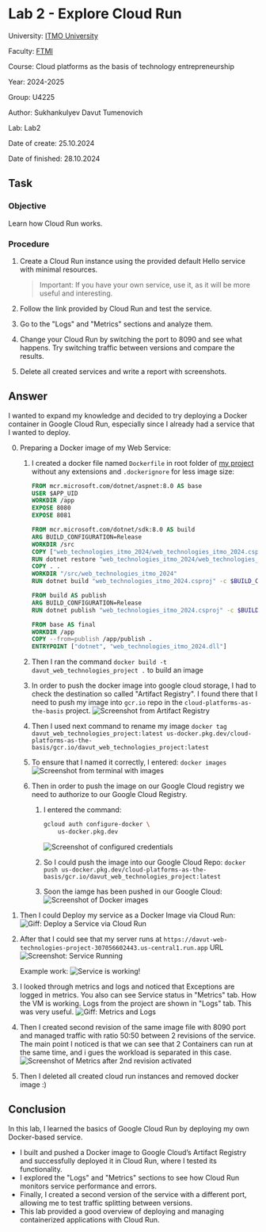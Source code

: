 # Lab 2 - Explore Cloud Run

University: [ITMO University](https://itmo.ru)

Faculty: [FTMI](https://ftmi.itmo.ru)

Course: Cloud platforms as the basis of technology entrepreneurship

Year: 2024-2025

Group: U4225

Author: Sukhankulyev Davut Tumenovich

Lab: Lab2

Date of create: 25.10.2024

Date of finished: 28.10.2024

## Task

### Objective
Learn how Cloud Run works.

### Procedure

1. Create a Cloud Run instance using the provided default Hello service with minimal resources. 

    > Important: If you have your own service, use it, as it will be more useful and interesting.

2. Follow the link provided by Cloud Run and test the service.

3. Go to the "Logs" and "Metrics" sections and analyze them.

4. Change your Cloud Run by switching the port to 8090 and see what happens. Try switching traffic between versions and compare the results.

5. Delete all created services and write a report with screenshots.

## Answer

I wanted to expand my knowledge and decided to try deploying a Docker container in Google Cloud Run, especially since I already had a service that I wanted to deploy.

0. Preparing a Docker image of my Web Service:

    1. I created a docker file named `Dockerfile` in root folder of [my project](https://github.com/DavutSukhankuliev/web_technologies_itmo_2024/tree/test/cloud-run-docker-feature) without any extensions and `.dockerignore` for less image size:

        ```dockerfile
        FROM mcr.microsoft.com/dotnet/aspnet:8.0 AS base
        USER $APP_UID
        WORKDIR /app
        EXPOSE 8080
        EXPOSE 8081

        FROM mcr.microsoft.com/dotnet/sdk:8.0 AS build
        ARG BUILD_CONFIGURATION=Release
        WORKDIR /src
        COPY ["web_technologies_itmo_2024/web_technologies_itmo_2024.csproj", "web_technologies_itmo_2024/"]
        RUN dotnet restore "web_technologies_itmo_2024/web_technologies_itmo_2024.csproj"
        COPY . .
        WORKDIR "/src/web_technologies_itmo_2024"
        RUN dotnet build "web_technologies_itmo_2024.csproj" -c $BUILD_CONFIGURATION -o /app/build

        FROM build AS publish
        ARG BUILD_CONFIGURATION=Release
        RUN dotnet publish "web_technologies_itmo_2024.csproj" -c $BUILD_CONFIGURATION -o /app/publish /p:UseAppHost=false

        FROM base AS final
        WORKDIR /app
        COPY --from=publish /app/publish .
        ENTRYPOINT ["dotnet", "web_technologies_itmo_2024.dll"]
        ```

    2. Then I ran the command `docker build -t davut_web_technologies_project .` to build an image

    3. In order to push the docker image into google cloud storage, I had to check the destination so called "Artifact Registry". I found there that I need to push my image into `gcr.io` repo in the `cloud-platforms-as-the-basis` project.
    ![Screenshot from Artifact Registry](../media/lab2/0_1_DockerDestinationToPush.png)

    4. Then I used next command to rename my image `docker tag davut_web_technologies_project:latest us-docker.pkg.dev/cloud-platforms-as-the-basis/gcr.io/davut_web_technologies_project:latest`

    5. To ensure that I named it correctly, I entered: `docker images`
    ![Screenshot from terminal with images](../media/lab2/0_2_DockerCheckRepo.png)

    6. Then in order to push the image on our Google Cloud registry we need to authorize to our Google Cloud Registry. 

        1. I entered the command:
            ```bash
            gcloud auth configure-docker \
                us-docker.pkg.dev
            ```
            ![Screenshot of configured credentials](../media/lab2/0_3_GCloudCredentialsAdded.png)

        2. So I could push the image into our Google Cloud Repo: `docker push us-docker.pkg.dev/cloud-platforms-as-the-basis/gcr.io/davut_web_technologies_project:latest `

        3. Soon the iamge has been pushed in our Google Cloud:
            ![Screenshot of Docker images](../media/lab2/0_4_DockerImagesPushed.png) 

1. Then I could Deploy my service as a Docker Image via Cloud Run:
![Giff: Deploy a Service via Cloud Run](../media/lab2/1_DeployDockerImageInCloudRun.gif)

2. After that I could see that my server runs at `https://davut-web-technologies-project-307056602443.us-central1.run.app` URL
![Screenshot: Service Running](../media/lab2/2_1_DeployedService.png)
    
    Example work:
    ![Service is working!](../media/lab2/2_2_ExampleWorkOfService.png)    

3. I looked through metrics and logs and noticed that Exceptions are logged in metrics. You also can see Service status in "Metrics" tab. How the VM is working. Logs from the project are shown in "Logs" tab. This was very useful.
![Giff: Metrics and Logs](../media/lab2/3_1_ServiceMetricsAndLogs.gif)

4. Then I created second revision of the same image file with 8090 port and managed traffic with ratio 50:50 between 2 revisions of the service. The main point I noticed is that we can see that 2 Containers can run at the same time, and i gues the workload is separated in this case.
![Screenshot of Metrics after 2nd revision activated](../media/lab2/4_1_MetricsTwoRevisions.png)

5. Then I deleted all created cloud run instances and removed docker image :)

## Conclusion
In this lab, I learned the basics of Google Cloud Run by deploying my own Docker-based service.
- I built and pushed a Docker image to Google Cloud’s Artifact Registry and successfully deployed it in Cloud Run, where I tested its functionality.
- I explored the "Logs" and "Metrics" sections to see how Cloud Run monitors service performance and errors.
- Finally, I created a second version of the service with a different port, allowing me to test traffic splitting between versions.
- This lab provided a good overview of deploying and managing containerized applications with Cloud Run.